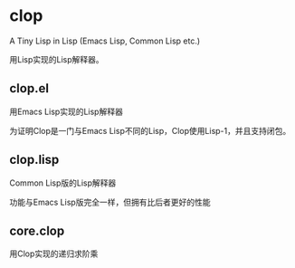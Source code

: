 # clop

A Tiny Lisp in Lisp (Emacs Lisp, Common Lisp etc.)

用Lisp实现的Lisp解释器。

## clop.el
用Emacs Lisp实现的Lisp解释器

为证明Clop是一门与Emacs Lisp不同的Lisp，Clop使用Lisp-1，并且支持闭包。

## clop.lisp
Common Lisp版的Lisp解释器

功能与Emacs Lisp版完全一样，但拥有比后者更好的性能

## core.clop
用Clop实现的递归求阶乘